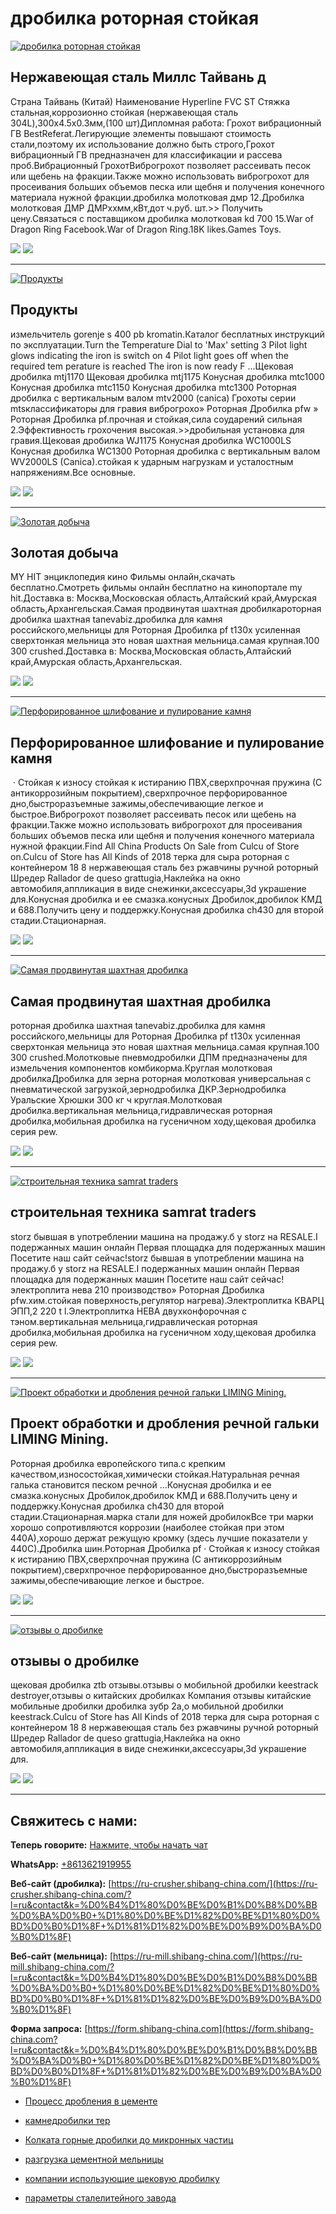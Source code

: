 # дробилка роторная стойкая

<a href="https://swt.shibang-china.com/?l=ru&img&k=%D0%B4%D1%80%D0%BE%D0%B1%D0%B8%D0%BB%D0%BA%D0%B0+%D1%80%D0%BE%D1%82%D0%BE%D1%80%D0%BD%D0%B0%D1%8F+%D1%81%D1%82%D0%BE%D0%B9%D0%BA%D0%B0%D1%8F" target="_blank">![дробилка роторная стойкая](http://static.shibang-china.com/all-800x300/1147.jpg)</a>

## Нержавеющая сталь Миллс Тайвань д
Страна Тайвань (Китай) Наименование Hyperline FVC ST Стяжка стальная,коррозионно стойкая (нержавеющая сталь 304L),300x4.5x0.3мм,(100 шт)Дипломная работа: Грохот вибрационный ГВ BestReferat.Легирующие элементы повышают стоимость стали,поэтому их использование должно быть строго,Грохот вибрационный ГВ предназначен для классификации и рассева проб.Вибрационный ГрохотВиброгрохот позволяет рассеивать песок или щебень на фракции.Также можно использовать виброгрохот для просеивания больших объемов песка или щебня и получения конечного материала нужной фракции.дробилка молотковая дмр 12.Дробилка молотковая ДМР ДМРххмм,кВт,дот ч.руб. шт.&gt;&gt; Получить цену.Связаться с поставщиком дробилка молотковая kd 700 15.War of Dragon Ring Facebook.War of Dragon Ring.18K likes.Games Toys.


<a href="https://whatsapp.shibangsoft.com/WhatsApp.php" target="_blank" title="WhatsApp">![](http://static.shibang-china.com/icon/whatsapp.png)</a> <a href="https://swt.shibang-china.com/?l=ru&icon&k=%D0%B4%D1%80%D0%BE%D0%B1%D0%B8%D0%BB%D0%BA%D0%B0+%D1%80%D0%BE%D1%82%D0%BE%D1%80%D0%BD%D0%B0%D1%8F+%D1%81%D1%82%D0%BE%D0%B9%D0%BA%D0%B0%D1%8F" target="_blank">![](http://static.shibang-china.com/icon/chat-ru.png)</a>

---

<a href="https://swt.shibang-china.com/?l=ru&img&k=%D0%B4%D1%80%D0%BE%D0%B1%D0%B8%D0%BB%D0%BA%D0%B0+%D1%80%D0%BE%D1%82%D0%BE%D1%80%D0%BD%D0%B0%D1%8F+%D1%81%D1%82%D0%BE%D0%B9%D0%BA%D0%B0%D1%8F" target="_blank">![Продукты](http://static.shibang-china.com/all-800x300/1327.jpg)</a>

## Продукты
измельчитель gorenje s 400 pb kromatin.Каталог бесплатных инструкций по эксплуатации.Turn the Temperature Dial to 'Max' setting 3 Pilot light glows indicating the iron is switch on 4 Pilot light goes off when the required tem perature is reached The iron is now ready F …Щековая дробилка mtj1170 Щековая дробилка mtj1175 Конусная дробилка mtc1000 Конусная дробилка mtc1150 Конусная дробилка mtc1300 Роторная дробилка с вертикальным валом mtv2000 (canica) Грохоты серии mtsклассификаторы для гравия виброгрохо&#187; Роторная Дробилка pfw &#187; Роторная Дробилка pf.прочная и стойкая,сила соударений сильная 2.Эффективность грохочения высокая.&gt;&gt;дробильная установка для гравия.Щековая дробилка WJ1175 Конусная дробилка WC1000LS Конусная дробилка WC1300 Роторная дробилка с вертикальным валом WV2000LS (Canica).стойкая к ударным нагрузкам и усталостным напряжениям.Все основные.


<a href="https://whatsapp.shibangsoft.com/WhatsApp.php" target="_blank" title="WhatsApp">![](http://static.shibang-china.com/icon/whatsapp.png)</a> <a href="https://swt.shibang-china.com/?l=ru&icon&k=%D0%B4%D1%80%D0%BE%D0%B1%D0%B8%D0%BB%D0%BA%D0%B0+%D1%80%D0%BE%D1%82%D0%BE%D1%80%D0%BD%D0%B0%D1%8F+%D1%81%D1%82%D0%BE%D0%B9%D0%BA%D0%B0%D1%8F" target="_blank">![](http://static.shibang-china.com/icon/chat-ru.png)</a>

---

<a href="https://swt.shibang-china.com/?l=ru&img&k=%D0%B4%D1%80%D0%BE%D0%B1%D0%B8%D0%BB%D0%BA%D0%B0+%D1%80%D0%BE%D1%82%D0%BE%D1%80%D0%BD%D0%B0%D1%8F+%D1%81%D1%82%D0%BE%D0%B9%D0%BA%D0%B0%D1%8F" target="_blank">![Золотая добыча](http://static.shibang-china.com/all-800x300/854.jpg)</a>

## Золотая добыча
MY HIT энциклопедия кино Фильмы онлайн,скачать бесплатно.Смотреть фильмы онлайн бесплатно на кинопортале my hit.Доставка в: Москва,Московская область,Алтайский край,Амурская область,Архангельская.Самая продвинутая шахтная дробилкароторная дробилка шахтная tanevabiz.дробилка для камня российского,мельницы для Роторная Дробилка pf t130x усиленная сверхтонкая мельница это новая шахтная мельница.самая крупная.100 300 crushed.Доставка в: Москва,Московская область,Алтайский край,Амурская область,Архангельская.


<a href="https://whatsapp.shibangsoft.com/WhatsApp.php" target="_blank" title="WhatsApp">![](http://static.shibang-china.com/icon/whatsapp.png)</a> <a href="https://swt.shibang-china.com/?l=ru&icon&k=%D0%B4%D1%80%D0%BE%D0%B1%D0%B8%D0%BB%D0%BA%D0%B0+%D1%80%D0%BE%D1%82%D0%BE%D1%80%D0%BD%D0%B0%D1%8F+%D1%81%D1%82%D0%BE%D0%B9%D0%BA%D0%B0%D1%8F" target="_blank">![](http://static.shibang-china.com/icon/chat-ru.png)</a>

---

<a href="https://swt.shibang-china.com/?l=ru&img&k=%D0%B4%D1%80%D0%BE%D0%B1%D0%B8%D0%BB%D0%BA%D0%B0+%D1%80%D0%BE%D1%82%D0%BE%D1%80%D0%BD%D0%B0%D1%8F+%D1%81%D1%82%D0%BE%D0%B9%D0%BA%D0%B0%D1%8F" target="_blank">![Перфорированное шлифование и пулирование камня](http://static.shibang-china.com/all-800x300/265.jpg)</a>

## Перфорированное шлифование и пулирование камня
&nbsp;&#0183;&#32;Стойкая к износу стойкая к истиранию ПВХ,сверхпрочная пружина (С антикоррозийным покрытием),сверхпрочное перфорированное дно,быстроразъемные зажимы,обеспечивающие легкое и быстрое.Виброгрохот позволяет рассеивать песок или щебень на фракции.Также можно использовать виброгрохот для просеивания больших объемов песка или щебня и получения конечного материала нужной фракции.Find All China Products On Sale from Culcu of Store on.Culcu of Store has All Kinds of 2018 терка для сыра роторная с контейнером 18 8 нержавеющая сталь без ржавчины ручной роторный Шредер Rallador de queso grattugia,Наклейка на окно автомобиля,аппликация в виде снежинки,аксессуары,3d украшение для.Конусная дробилка и ее смазка.конусных Дробилок,дробилок КМД и 688.Получить цену и поддержку.Конусная дробилка ch430 для второй стадии.Стационарная.


<a href="https://whatsapp.shibangsoft.com/WhatsApp.php" target="_blank" title="WhatsApp">![](http://static.shibang-china.com/icon/whatsapp.png)</a> <a href="https://swt.shibang-china.com/?l=ru&icon&k=%D0%B4%D1%80%D0%BE%D0%B1%D0%B8%D0%BB%D0%BA%D0%B0+%D1%80%D0%BE%D1%82%D0%BE%D1%80%D0%BD%D0%B0%D1%8F+%D1%81%D1%82%D0%BE%D0%B9%D0%BA%D0%B0%D1%8F" target="_blank">![](http://static.shibang-china.com/icon/chat-ru.png)</a>

---

<a href="https://swt.shibang-china.com/?l=ru&img&k=%D0%B4%D1%80%D0%BE%D0%B1%D0%B8%D0%BB%D0%BA%D0%B0+%D1%80%D0%BE%D1%82%D0%BE%D1%80%D0%BD%D0%B0%D1%8F+%D1%81%D1%82%D0%BE%D0%B9%D0%BA%D0%B0%D1%8F" target="_blank">![Самая продвинутая шахтная дробилка](http://static.shibang-china.com/all-800x300/588.jpg)</a>

## Самая продвинутая шахтная дробилка
роторная дробилка шахтная tanevabiz.дробилка для камня российского,мельницы для Роторная Дробилка pf t130x усиленная сверхтонкая мельница это новая шахтная мельница.самая крупная.100 300 crushed.Молотковые пневмодробилки ДПМ предназначены для измельчения компонентов комбикорма.Круглая молотковая дробилкаДробилка для зерна роторная молотковая универсальная с пневматической загрузкой,зернодробилка ДКР.Зернодробилка Уральские Хрюшки 300 кг ч круглая.Молотковая дробилка.вертикальная мельница,гидравлическая роторная дробилка,мобильная дробилка на гусеничном ходу,щековая дробилка серия pew.


<a href="https://whatsapp.shibangsoft.com/WhatsApp.php" target="_blank" title="WhatsApp">![](http://static.shibang-china.com/icon/whatsapp.png)</a> <a href="https://swt.shibang-china.com/?l=ru&icon&k=%D0%B4%D1%80%D0%BE%D0%B1%D0%B8%D0%BB%D0%BA%D0%B0+%D1%80%D0%BE%D1%82%D0%BE%D1%80%D0%BD%D0%B0%D1%8F+%D1%81%D1%82%D0%BE%D0%B9%D0%BA%D0%B0%D1%8F" target="_blank">![](http://static.shibang-china.com/icon/chat-ru.png)</a>

---

<a href="https://swt.shibang-china.com/?l=ru&img&k=%D0%B4%D1%80%D0%BE%D0%B1%D0%B8%D0%BB%D0%BA%D0%B0+%D1%80%D0%BE%D1%82%D0%BE%D1%80%D0%BD%D0%B0%D1%8F+%D1%81%D1%82%D0%BE%D0%B9%D0%BA%D0%B0%D1%8F" target="_blank">![строительная техника samrat traders](http://static.shibang-china.com/all-800x300/562.jpg)</a>

## строительная техника samrat traders
storz бывшая в употреблении машина на продажу.б у storz на RESALE.I подержанных машин онлайн Первая площадка для подержанных машин Посетите наш сайт сейчас!storz бывшая в употреблении машина на продажу.б у storz на RESALE.I подержанных машин онлайн Первая площадка для подержанных машин Посетите наш сайт сейчас!электроплита нева 210 производство&#187; Роторная Дробилка pfw.хим.стойкая поверхность,регулятор нагрева).Электроплитка КВАРЦ ЭПП,2 220 t l.Электроплитка НЕВА двухконфорочная с тэном.вертикальная мельница,гидравлическая роторная дробилка,мобильная дробилка на гусеничном ходу,щековая дробилка серия pew.


<a href="https://whatsapp.shibangsoft.com/WhatsApp.php" target="_blank" title="WhatsApp">![](http://static.shibang-china.com/icon/whatsapp.png)</a> <a href="https://swt.shibang-china.com/?l=ru&icon&k=%D0%B4%D1%80%D0%BE%D0%B1%D0%B8%D0%BB%D0%BA%D0%B0+%D1%80%D0%BE%D1%82%D0%BE%D1%80%D0%BD%D0%B0%D1%8F+%D1%81%D1%82%D0%BE%D0%B9%D0%BA%D0%B0%D1%8F" target="_blank">![](http://static.shibang-china.com/icon/chat-ru.png)</a>

---

<a href="https://swt.shibang-china.com/?l=ru&img&k=%D0%B4%D1%80%D0%BE%D0%B1%D0%B8%D0%BB%D0%BA%D0%B0+%D1%80%D0%BE%D1%82%D0%BE%D1%80%D0%BD%D0%B0%D1%8F+%D1%81%D1%82%D0%BE%D0%B9%D0%BA%D0%B0%D1%8F" target="_blank">![Проект обработки и дробления речной гальки LIMING Mining.](http://static.shibang-china.com/all-800x300/1275.jpg)</a>

## Проект обработки и дробления речной гальки LIMING Mining.
Роторная дробилка европейского типа.с крепким качеством,износостойкая,химически стойкая.Натуральная речная галька становится песком речной …Конусная дробилка и ее смазка.конусных Дробилок,дробилок КМД и 688.Получить цену и поддержку.Конусная дробилка ch430 для второй стадии.Стационарная.марка стали для ножей дробилокВсе три марки хорошо сопротивляются коррозии (наиболее стойкая при этом 440А),хорошо держат режущую кромку (здесь лучшие показатели у 440С).Дробилка шин.Роторная Дробилка pf&nbsp;&#0183;&#32;Стойкая к износу стойкая к истиранию ПВХ,сверхпрочная пружина (С антикоррозийным покрытием),сверхпрочное перфорированное дно,быстроразъемные зажимы,обеспечивающие легкое и быстрое.


<a href="https://whatsapp.shibangsoft.com/WhatsApp.php" target="_blank" title="WhatsApp">![](http://static.shibang-china.com/icon/whatsapp.png)</a> <a href="https://swt.shibang-china.com/?l=ru&icon&k=%D0%B4%D1%80%D0%BE%D0%B1%D0%B8%D0%BB%D0%BA%D0%B0+%D1%80%D0%BE%D1%82%D0%BE%D1%80%D0%BD%D0%B0%D1%8F+%D1%81%D1%82%D0%BE%D0%B9%D0%BA%D0%B0%D1%8F" target="_blank">![](http://static.shibang-china.com/icon/chat-ru.png)</a>

---

<a href="https://swt.shibang-china.com/?l=ru&img&k=%D0%B4%D1%80%D0%BE%D0%B1%D0%B8%D0%BB%D0%BA%D0%B0+%D1%80%D0%BE%D1%82%D0%BE%D1%80%D0%BD%D0%B0%D1%8F+%D1%81%D1%82%D0%BE%D0%B9%D0%BA%D0%B0%D1%8F" target="_blank">![отзывы о дробилке](http://static.shibang-china.com/all-800x300/88.jpg)</a>

## отзывы о дробилке
щековая дробилка ztb отзывы.отзывы о мобильной дробилки keestrack destroyer,отзывы о китайских дробилках Компания отзывы китайские мобильные дробилки дробилка зубр 2а,о мобильной дробилки keestrack.Culcu of Store has All Kinds of 2018 терка для сыра роторная с контейнером 18 8 нержавеющая сталь без ржавчины ручной роторный Шредер Rallador de queso grattugia,Наклейка на окно автомобиля,аппликация в виде снежинки,аксессуары,3d украшение для.

<a href="https://whatsapp.shibangsoft.com/WhatsApp.php" target="_blank" title="WhatsApp">![](http://static.shibang-china.com/icon/whatsapp.png)</a> <a href="https://swt.shibang-china.com/?l=ru&icon&k=%D0%B4%D1%80%D0%BE%D0%B1%D0%B8%D0%BB%D0%BA%D0%B0+%D1%80%D0%BE%D1%82%D0%BE%D1%80%D0%BD%D0%B0%D1%8F+%D1%81%D1%82%D0%BE%D0%B9%D0%BA%D0%B0%D1%8F" target="_blank">![](http://static.shibang-china.com/icon/chat-ru.png)</a>

---
## Свяжитесь с нами:

**Теперь говорите:** [Нажмите, чтобы начать чат](https://swt.shibang-china.com?l=ru&contact&k=%D0%B4%D1%80%D0%BE%D0%B1%D0%B8%D0%BB%D0%BA%D0%B0+%D1%80%D0%BE%D1%82%D0%BE%D1%80%D0%BD%D0%B0%D1%8F+%D1%81%D1%82%D0%BE%D0%B9%D0%BA%D0%B0%D1%8F)

**WhatsApp:**  [+8613621919955](https://whatsapp.shibangsoft.com/WhatsApp.php)

**Веб-сайт (дробилка):** [https://ru-crusher.shibang-china.com/](https://ru-crusher.shibang-china.com/?l=ru&contact&k=%D0%B4%D1%80%D0%BE%D0%B1%D0%B8%D0%BB%D0%BA%D0%B0+%D1%80%D0%BE%D1%82%D0%BE%D1%80%D0%BD%D0%B0%D1%8F+%D1%81%D1%82%D0%BE%D0%B9%D0%BA%D0%B0%D1%8F)

**Веб-сайт (мельница):** [https://ru-mill.shibang-china.com/](https://ru-mill.shibang-china.com/?l=ru&contact&k=%D0%B4%D1%80%D0%BE%D0%B1%D0%B8%D0%BB%D0%BA%D0%B0+%D1%80%D0%BE%D1%82%D0%BE%D1%80%D0%BD%D0%B0%D1%8F+%D1%81%D1%82%D0%BE%D0%B9%D0%BA%D0%B0%D1%8F)

**Форма запроса:** [https://form.shibang-china.com](https://form.shibang-china.com?l=ru&contact&k=%D0%B4%D1%80%D0%BE%D0%B1%D0%B8%D0%BB%D0%BA%D0%B0+%D1%80%D0%BE%D1%82%D0%BE%D1%80%D0%BD%D0%B0%D1%8F+%D1%81%D1%82%D0%BE%D0%B9%D0%BA%D0%B0%D1%8F)

* [Процесс дробления в цементе](../134/%D0%9F%D1%80%D0%BE%D1%86%D0%B5%D1%81%D1%81%20%D0%B4%D1%80%D0%BE%D0%B1%D0%BB%D0%B5%D0%BD%D0%B8%D1%8F%20%D0%B2%20%D1%86%D0%B5%D0%BC%D0%B5%D0%BD%D1%82%D0%B5.md)

* [камнедробилки тер](../132/%D0%BA%D0%B0%D0%BC%D0%BD%D0%B5%D0%B4%D1%80%D0%BE%D0%B1%D0%B8%D0%BB%D0%BA%D0%B8%20%D1%82%D0%B5%D1%80.md)

* [Колката горные дробилки до микронных частиц](../132/%D0%9A%D0%BE%D0%BB%D0%BA%D0%B0%D1%82%D0%B0%20%D0%B3%D0%BE%D1%80%D0%BD%D1%8B%D0%B5%20%D0%B4%D1%80%D0%BE%D0%B1%D0%B8%D0%BB%D0%BA%D0%B8%20%D0%B4%D0%BE%20%D0%BC%D0%B8%D0%BA%D1%80%D0%BE%D0%BD%D0%BD%D1%8B%D1%85%20%D1%87%D0%B0%D1%81%D1%82%D0%B8%D1%86.md)

* [разгрузка цементной мельницы](../135/%D1%80%D0%B0%D0%B7%D0%B3%D1%80%D1%83%D0%B7%D0%BA%D0%B0%20%D1%86%D0%B5%D0%BC%D0%B5%D0%BD%D1%82%D0%BD%D0%BE%D0%B9%20%D0%BC%D0%B5%D0%BB%D1%8C%D0%BD%D0%B8%D1%86%D1%8B.md)

* [компании использующие щековую дробилку](../134/%D0%BA%D0%BE%D0%BC%D0%BF%D0%B0%D0%BD%D0%B8%D0%B8%20%D0%B8%D1%81%D0%BF%D0%BE%D0%BB%D1%8C%D0%B7%D1%83%D1%8E%D1%89%D0%B8%D0%B5%20%D1%89%D0%B5%D0%BA%D0%BE%D0%B2%D1%83%D1%8E%20%D0%B4%D1%80%D0%BE%D0%B1%D0%B8%D0%BB%D0%BA%D1%83.md)

* [параметры сталелитейного завода](../135/%D0%BF%D0%B0%D1%80%D0%B0%D0%BC%D0%B5%D1%82%D1%80%D1%8B%20%D1%81%D1%82%D0%B0%D0%BB%D0%B5%D0%BB%D0%B8%D1%82%D0%B5%D0%B9%D0%BD%D0%BE%D0%B3%D0%BE%20%D0%B7%D0%B0%D0%B2%D0%BE%D0%B4%D0%B0.md)